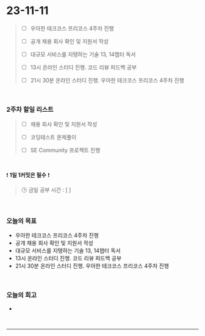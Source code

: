 # 23-11-11
> - [ ]  우아한 테크코스 프리코스 4주차 진행
>
> - [ ]  공개 채용 회사 확인 및 지원서 작성
>
> - [ ]  대규모 서비스를 지탱하는 기술 13, 14챕터 독서
>
> - [ ]  13시 온라인 스터디 진행. 코드 리뷰 피드백 공부
>
> - [ ]  21시 30분 온라인 스터디 진행. 우아한 테크코스 프리코스 4주차 진행



<br/>

### 2주차 할일 리스트  
> - [ ]  채용 회사 확인 및 지원서 작성
>
> - [ ]  코딩테스트 문제풀이
>
> - [ ]  SE Community 프로젝트 진행

<br/>

❗ **1일 1커밋은 필수** ❗
> 🕒 금일 공부 시간 : [ ]
  
<br/>

### 오늘의 목표
- 우아한 테크코스 프리코스 4주차 진행
- 공개 채용 회사 확인 및 지원서 작성
- 대규모 서비스를 지탱하는 기술 13, 14챕터 독서
- 13시 온라인 스터디 진행. 코드 리뷰 피드백 공부
- 21시 30분 온라인 스터디 진행. 우아한 테크코스 프리코스 4주차 진행

<br>

### 오늘의 회고
- 


<br/>

------------  
